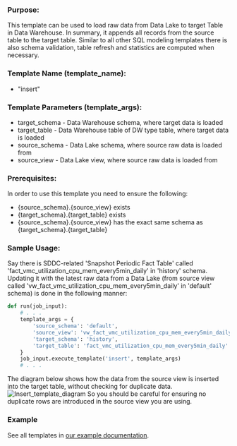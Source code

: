 ### Purpose:

This template can be used to load raw data from Data Lake to target Table in Data Warehouse. In summary, it appends all records from the source table to the target table. Similar to all other SQL modeling templates there is also schema validation, table refresh and statistics are computed when necessary.

### Template Name (template_name):

- "insert"

### Template Parameters (template_args):

- target_schema   - Data Warehouse schema, where target data is loaded
- target_table    - Data Warehouse table of DW type table, where target data is loaded
- source_schema   - Data Lake schema, where source raw data is loaded from
- source_view     - Data Lake view, where source raw data is loaded from

### Prerequisites:

In order to use this template you need to ensure the following:
- {source_schema}.{source_view} exists
- {target_schema}.{target_table} exists
- {source_schema}.{source_view} has the exact same schema as {target_schema}.{target_table}

### Sample Usage:

Say there is SDDC-related 'Snapshot Periodic Fact Table' called 'fact_vmc_utilization_cpu_mem_every5min_daily' in 'history' schema.
Updating it with the latest raw data from a Data Lake (from source view called 'vw_fact_vmc_utilization_cpu_mem_every5min_daily' in 'default' schema) is done in the following manner:

```python
def run(job_input):
    # . . .
    template_args = {
        'source_schema': 'default',
        'source_view': 'vw_fact_vmc_utilization_cpu_mem_every5min_daily',
        'target_schema': 'history',
        'target_table': 'fact_vmc_utilization_cpu_mem_every5min_daily'
    }
    job_input.execute_template('insert', template_args)
    # . . .
```

The diagram below shows how the data from the source view is inserted into the target table, without checking for duplicate data.
![Insert_template_diagram](https://user-images.githubusercontent.com/21333266/204575441-eafb10dc-d514-4f9d-9b74-763695c3afba.png)
So you should be careful for ensuring no duplicate rows are introduced in the source view you are using.

### Example

See all templates in [our example documentation](https://github.com/vmware/versatile-data-kit/wiki/SQL-Data-Processing-templates-examples).
